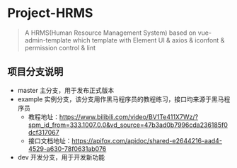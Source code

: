 # Project-HRMS 

> A HRMS(Human Resource Management System) based on vue-admin-template which template with Element UI & axios & iconfont & permission control & lint

## 项目分支说明

- master 主分支，用于发布正式版本
- example 实例分支，该分支用作黑马程序员的教程练习，接口均来源于黑马程序员
  - 教程地址：https://www.bilibili.com/video/BV1Te411X7Wz/?spm_id_from=333.1007.0.0&vd_source=47b3ad0b7996cda236185f0dcf317067
  - 接口文档地址：https://apifox.com/apidoc/shared-e2644216-aad4-4529-a630-78f0631ab076
- dev 开发分支，用于开发新功能



